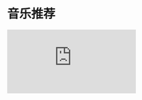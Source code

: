 # 音乐推荐

![type:video](https://player.bilibili.com/player.html?isOutside=true&aid=13535678&bvid=BV1Cx411J7f3&cid=22157102&p=1)